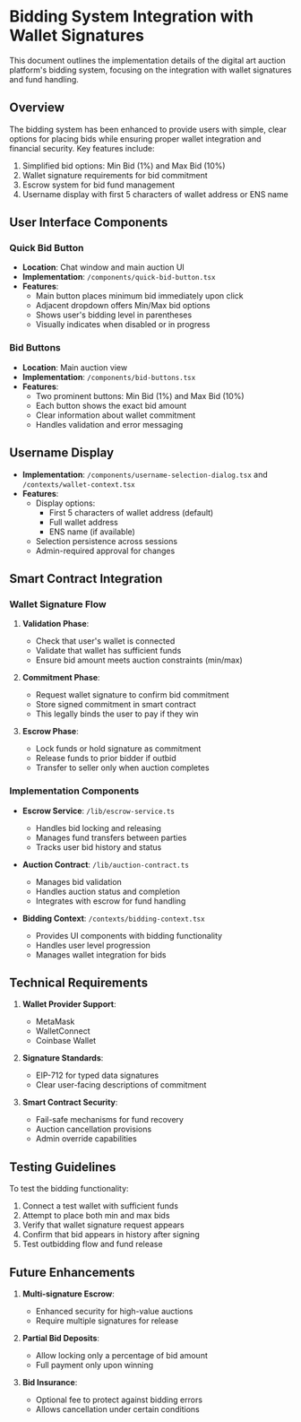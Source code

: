 # Bidding System Integration with Wallet Signatures

This document outlines the implementation details of the digital art auction platform's bidding system, focusing on the integration with wallet signatures and fund handling.

## Overview

The bidding system has been enhanced to provide users with simple, clear options for placing bids while ensuring proper wallet integration and financial security. Key features include:

1. Simplified bid options: Min Bid (1%) and Max Bid (10%)
2. Wallet signature requirements for bid commitment
3. Escrow system for bid fund management
4. Username display with first 5 characters of wallet address or ENS name

## User Interface Components

### Quick Bid Button

- **Location**: Chat window and main auction UI
- **Implementation**: `/components/quick-bid-button.tsx`
- **Features**:
  - Main button places minimum bid immediately upon click
  - Adjacent dropdown offers Min/Max bid options
  - Shows user's bidding level in parentheses
  - Visually indicates when disabled or in progress

### Bid Buttons

- **Location**: Main auction view
- **Implementation**: `/components/bid-buttons.tsx`
- **Features**:
  - Two prominent buttons: Min Bid (1%) and Max Bid (10%)
  - Each button shows the exact bid amount
  - Clear information about wallet commitment
  - Handles validation and error messaging

## Username Display

- **Implementation**: `/components/username-selection-dialog.tsx` and `/contexts/wallet-context.tsx`
- **Features**:
  - Display options:
    - First 5 characters of wallet address (default)
    - Full wallet address
    - ENS name (if available)
  - Selection persistence across sessions
  - Admin-required approval for changes

## Smart Contract Integration

### Wallet Signature Flow

1. **Validation Phase**:
   - Check that user's wallet is connected
   - Validate that wallet has sufficient funds
   - Ensure bid amount meets auction constraints (min/max)

2. **Commitment Phase**:
   - Request wallet signature to confirm bid commitment
   - Store signed commitment in smart contract
   - This legally binds the user to pay if they win

3. **Escrow Phase**:
   - Lock funds or hold signature as commitment
   - Release funds to prior bidder if outbid
   - Transfer to seller only when auction completes

### Implementation Components

- **Escrow Service**: `/lib/escrow-service.ts`
  - Handles bid locking and releasing
  - Manages fund transfers between parties
  - Tracks user bid history and status

- **Auction Contract**: `/lib/auction-contract.ts`
  - Manages bid validation
  - Handles auction status and completion
  - Integrates with escrow for fund handling

- **Bidding Context**: `/contexts/bidding-context.tsx`
  - Provides UI components with bidding functionality
  - Handles user level progression
  - Manages wallet integration for bids

## Technical Requirements

1. **Wallet Provider Support**:
   - MetaMask
   - WalletConnect
   - Coinbase Wallet

2. **Signature Standards**:
   - EIP-712 for typed data signatures
   - Clear user-facing descriptions of commitment

3. **Smart Contract Security**:
   - Fail-safe mechanisms for fund recovery
   - Auction cancellation provisions
   - Admin override capabilities

## Testing Guidelines

To test the bidding functionality:

1. Connect a test wallet with sufficient funds
2. Attempt to place both min and max bids
3. Verify that wallet signature request appears
4. Confirm that bid appears in history after signing
5. Test outbidding flow and fund release

## Future Enhancements

1. **Multi-signature Escrow**:
   - Enhanced security for high-value auctions
   - Require multiple signatures for release

2. **Partial Bid Deposits**:
   - Allow locking only a percentage of bid amount
   - Full payment only upon winning

3. **Bid Insurance**:
   - Optional fee to protect against bidding errors
   - Allows cancellation under certain conditions

